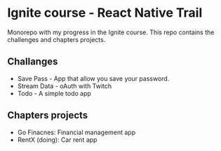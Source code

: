 # Ignite course - React Native Trail

Monorepo with my progress in the Ignite course. This repo contains the challenges and chapters projects.

## Challanges

- Save Pass - App that allow you save your password.
- Stream Data - oAuth with Twitch
- Todo - A simple todo app

## Chapters projects

- Go Finacnes: Financial management app
- RentX (doing): Car rent app
